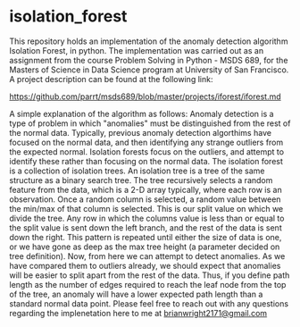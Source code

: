 # isolation_forest
This repository holds an implementation of the anomaly detection algorithm Isolation Forest, in python. The implementation was carried out as an assignment from the course Problem Solving in Python - MSDS 689, for the Masters of Science in Data Science program at University of San Francisco. A project description can be found at the following link:

https://github.com/parrt/msds689/blob/master/projects/iforest/iforest.md

A simple explanation of the algorithm as follows:
Anomaly detection is a type of problem in which "anomalies" must be distinguished from the rest of the normal data. Typically, previous anomaly detection algorthims have focused on the normal data, and then identifying any strange outliers from the expected normal. Isolation forests focus on the outliers, and attempt to identify these rather than focusing on the normal data. The isolation forest is a collection of isolation trees. An isolation tree is a tree of the same structure as a binary search tree. The tree recursively selects a random feature from the data, which is a 2-D array typically, where each row is an observation. Once a random column is selected, a random value between the min/max of that column is selected. This is our split value on which we divide the tree. Any row in which the columns value is less than or equal to the split value is sent down the left branch, and the rest of the data is sent down the right. This pattern is repeated until either the size of data is one, or we have gone as deep as the max tree height (a parameter decided on tree definition). Now, from here we can attempt to detect anomalies. As we have compared them to outliers already, we should expect that anomalies will be easier to split apart from the rest of the data. Thus, if you define path length as the number of edges required to reach the leaf node from the top of the tree, an anomaly will have a lower expected path length than a standard normal data point. Please feel free to reach out with any questions regarding the implenetation here to me at brianwright2171@gmail.com
